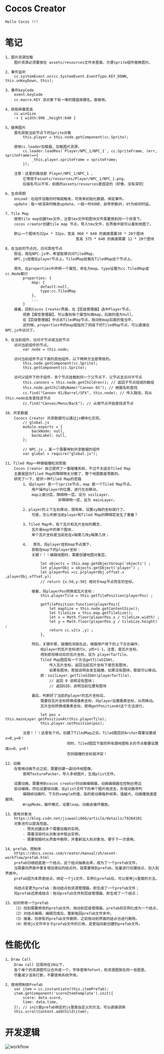 # Cocos Creator

    Hello Cocos !!!

# 笔记

    1、图片资源加载
        图片资源必须要放在 assets/resources文件夹里面，方便sprite组件替换图片。

    2、事件监听
        cc.systemEvent.on(cc.SystemEvent.EventType.KEY_DOWN, this.onKeyDown, this);

    3、事件keyCode
        event.keyCode
        cc.macro.KEY 该对象下有一堆的键盘按键名，直接用。

    4、获取屏幕宽高
        cc.winSize
        -> { width:996 ,height:640 }

    5、替换图片
        首先获取当前节点下的Sprite对象
            this.player = this.node.getComponent(cc.Sprite);

        使用cc.loader加载器，加载图片资源，
            cc.loader.loadRes(`Player/NPC_1/NPC_1`, cc.SpriteFrame, (err, spriteFrame)=>{
                _this.player.spriteFrame = spriteFrame;
            });

        注意：这里的路径是 Player/NPC_1/NPC_1 ，
            它等效于assets/resources/Player/NPC_1/NPC_1.png，
            后缀名可以不写，前面的assets/resources是固定的（好像，没有深究）

    6、生命周期
        onLoad：在组件加载的时候就触发，可用来初始化数据，绑定事件。
        update：每一帧渲染时触发update，一般一秒60帧，自带参数dt，dt为帧间时延。

    7、Tile Map
        使用tile map创建tmx文件，注意tmx文件和图块文件需要放到同一个目录下。
        cocos creator创建tile map 节点，导入tmx文件，在界面中就可以看到地图了。

        默认一个图块为32px * 32px，宽高 960 * 640 的画面需要30 * 20个图块
                                    宽高 375 * 640 的画面需要 12 * 20个图块

    8、在当前的节点内，访问其他节点
        假设，我在NPC.js中，希望能够访问TiledMap，
        NPC.js挂载在player节点上，TiledMap挂载在TiledMap这个节点上。

        首先、在properties中声明一个属性，命名为map，type设置为cc.TiledMap或cc.Node都行
            properties: {
                map: {
                    default:null,
                    type:cc.TiledMap
                },
                ...
            }
        接着，回到Cocos Creator界面，在【层级管理器】选中Player节点，
            观察【属性管理器】，可以看到有个属性叫做map，后面的值为null，
            在【层级管理器】中点击TiledMap节点，拖动到map后面的值当中，
            这时候，properties中的map就指向了同级下的TiledMap节点，可以直接在NPC.js中访问了。

    9、在当前组件，访问子节点或当前节点
        访问当前组件的节点。
            var node = this.node;

        访问当前组件节点下面的其他组件，以下两种方法是等效的。
            this.node.getComponent(cc.Sprite);
            this.getComponent(cc.Sprite);

        访问父组件下的子组件，多个节点挂载到同一个父节点下，父节点去访问子节点
            this.cannons = this.node.getChildren(); // 返回子节点组成的数组
            this.node.getChildByName("Cannon 01"); // 根据名称查找
            cc.find("Cannon 01/Barrel/SFX", this.node); // 传入路径，将从this.node出发查找该节点
            cc.find("Canvas/Menu/Back"); // 从根节点开始查找该节点

    10、共享数据
        Cococs Creator 共享数据可以通过js模块化实现。
            // global.js
            module.exports = {
                backNode: null,
                backLabel: null,
            };

            // NPC.js ，某一个需要用到共享数据的组件
            var global = require("global.js");

    11、Tiled Map一种做碰撞检测思路
        Cocos Creator 自己提供了一套碰撞系统，不过不太适合Tiled Map
        主要是因为Tiled Map的障碍物太分散了，整个地图都是零散的。
        研究了一下，提供一种Tiled Map的思路
            1、设player 是一个sprite节点，map 是一个Tiled Map节点。
                用户操作player的位置，进行左右移动，
                map上面分层，障碍物一层，设为 soilLayer，
                            非障碍物一层，设为 mainLayer。

            2、player的上下左右移动，很简单，设置xy轴的坐标就行了。
                可是，怎么判断当前player和Tiled Map的障碍层发生了重叠？

            3、Tiled Map中，有个瓦片和瓦片坐标的概念，
                瓦片是map中的单个图块，
                单个瓦片坐标是当前处在x轴第几块y轴第几块；

            4、  首先，将player挂到map节点旗下，
                获取在map下的player坐标：
                关键！！！编辑地图时，需要创建地图对象层，

                    let objects = this.map.getObjectGroup('objects') ;
                    let playerObj = objects.getObject('player') ;
                    let playerPos =cc.p(playerObj.offset.x ,playerObj.offset.y);
                    // return {x:50,y:50} 相对于map节点而言的坐标。

                接着，将playerPos转换成瓦片坐标：
                    this.playerTile = this.getTilePosition(playerPos) ;

                    getTilePosition:function(playerPos){
                        let mapSize = this.node.getContentSize();
                        let tileSize = this.map.getTileSize();
                        let x = Math.floor(playerPos.x / tileSize.width) ;
                        let y = Math.floor(playerPos.y / tileSize.height) ;
                        return cc.v2(x ,y) ;
                    },

                然后，关键步骤，碰撞检测就在此，根据用户按下的上下左右操作，
                    给player的瓦片坐标进行x、y的+1-1，注意，是瓦片坐标，
                    得到即将移动后的瓦片坐标，设为 playerTarTile，
                    Tiled Map图层有一个方法getTileGIDAt，
                        传入瓦片坐标，返回当前瓦片坐标下是否有图块，
                        如果有图块，那就说明会发生碰撞，如果没有图块，那就可以移动。
                    即：soilLayer.getTileGIDAt(playerTarTile)，
                        // 返回 0 说明没有图块；
                        // 返回GID，说明当前位置有图块

                最后，判断好了当前的player的瓦片坐标后，
                    需要将瓦片坐标转换成像素坐标，对player设置像素坐标，从而移动。
                    瓦片坐标转换成像素坐标，使用getPositionAt这个方法进行，

                    let pos = this.mainLayer.getPositionAt(this.playerTile);
                    this.player.setPosition(pos);

            注意！！！这里有个坑，创建了TiledMap之后，Tiled图层的Archor需要设置成x=0,y=0！
                                同时，Tiled图层下面的所有跟地图有关的节点都要设置成x=0，y=0！
                                否则碰撞的坐标就冲突！

    12、动画
        在使用动画节点之前，需要创建一副动作帧图像，
            使用TexturePacker，导入多帧图片，生成plist文件。

        设置动画，需要用到cocos creator的动画编辑器，动画编辑器在控制台旁边
        启动编辑，然后设置帧动画，在plist文件下的单个图片拖进去，形成动画序列
            编辑帧动画时，下方的sample的值，指的是动画每秒帧率，值越大，动画播放速度越快。
            WrapMode，循环模式，设置loop，动画会循环播放。

    13、使用对象池
        https://blog.csdn.net/jiuwanli666/article/details/79284101
        对象池可以提高性能。
            - 预先创建出多个需要加载的实例，
            - 需要渲染时从对象池中取出实例，
            - 需要销毁时从界面中删除，并重新加入到对象池，便于下一次使用。

    14、prefab，预制体
        https://docs.cocos.com/creator/manual/zh/asset-workflow/prefab.html
        prefab归根结底是一个结点，这个结点抽象出来，成为了一个prefab文件。
        当需要向界面中重复增加类似的结点时，就需要用到prefab，批量进行创建结点，加入到界面中。
        prefab因为本质是结点，绑定一个js文件，实例化prefab后，可以使用js里面的方法。

        将结点变更为prefab：拖动结点到资源管理器，即生成了一个prefab文件；
        将prefab还原成结点：拖动prefab文件到层级管理器，即生成了一个结点；

    15、如何修改一个prefab
        （1）找到需要修改的prefab文件，拖动到层级管理器，prefab将实例化成为一个结点，
        （2）对结点编辑，编辑完成后，重新拖回prefab文件夹中。
        （3）接着，将原有的prefab文件删除，之前拖动到界面的结点也进行删除。
        （4）修改js文件中关于prefab文件的引用，变更指向新创建的prefab文件。

# 性能优化

    1、Draw Call 
        Draw call 应保持在10以下，
        各个单个的资源图可以合并成一个，字体使用fmfont，和资源图放在同一张图里。
        尽量减少渲染打断，不要使用系统字体。

    2、使用预制体Prefab
        var item = cc.instantiate(this.itemPrefab);
        item.getComponent('scoreItemTemplate').init({
            score: data.score,
            time: data.time,
        }); // init是prefab绑定的js里面自定义的方法，可以直接调用
        this.scrollContent.addChild(item);

# 开发逻辑

![workflow](./doc/workflow.png)
        